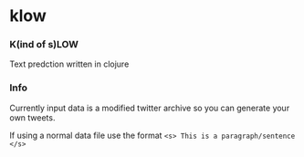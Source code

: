 # klow

### K(ind of s)LOW

Text predction written in clojure

### Info

Currently input data is a modified twitter archive so you can generate your own tweets.

If using a normal data file use the format `<s> This is a paragraph/sentence </s>`
